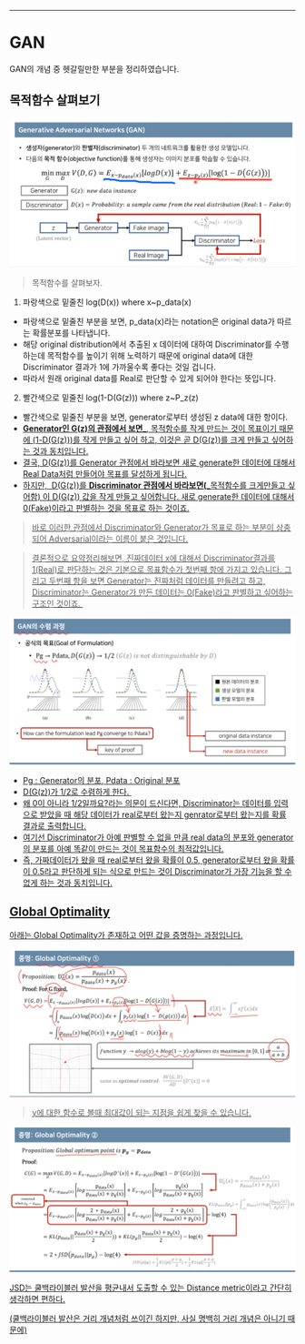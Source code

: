 
---

# GAN

GAN의 개념 중 헷갈릴만한 부분을 정리하였습니다.



## 목적함수 살펴보기

![](GAN_Concept.assets/6813e43e-df8b-43e9-8333-48ecb8d57b5d.png "GAN 개념 image")

> 목적함수를 살펴보자.


1. 파랑색으로 밑줄친 log(D(x)) where x~p_data(x)


 - 파랑색으로 밑줄친 부분을 보면, p_data(x)라는 notation은 original data가 따르는 확률분포를 나타냅니다.
 - 해당 original distribution에서 추출된 x 데이터에 대하여 Discriminator를 수행하는데 목적함수를 높이기 위해 노력하기 때문에 original data에 대한 Discriminator 결과가 1에 가까울수록 좋다는 것일 겁니다.
 - 따라서 원래 original data를 Real로 판단할 수 있게 되어야 한다는 뜻입니다.


2. 빨간색으로 밑줄친 log(1-D(G(z))) where z~P_z(z)


 - 빨간색으로 밑줄친 부분을 보면, generator로부터 생성된 z data에 대한 항이다.
 - <b><u class="cdx-underline">Generator인 G(z)의 관점에서 보면_</b>, 목적함수를 작게 만드는 것이 목표이기 때문에 (1-D(G(z)))를 작게 만들고 싶어 하고, 이것은 곧 D(G(z))를 크게 만들고 싶어하는 것과 동치입니다.
 - 결국, D(G(z))를 Generator 관점에서 바라보면 새로 generate한 데이터에 대해서 Real Data처럼 만들어야 목표를 달성하게 됩니다.
 - 하지만,&nbsp; D(G(z))를 <b><u class="cdx-underline">Discriminator 관점에서 바라보면(_</b>목적함수를 크게만들고 싶어함) 이 D(G(z)) 값을 작게 만들고 싶어합니다. 새로 generate한 데이터에 대해서 0(Fake)이라고 판별하는 것을 목표로 하는 것이죠.

> 바로 이러한 관점에서 Discriminator와 Generator가 목표로 하는 부분이 상충되어 Adversarial이라는 이름이 붙은 것입니다.

> 결론적으로 요약정리해보면, 진짜데이터 x에 대해서 Discriminator결과를 1(Real)로 판단하는 것은 기본으로 목표함수가 첫번째 항에 가지고 있습니다. 그리고 두번째 항을 보면 Generator는 진짜처럼 데이터를 만들려고 하고, Discriminator는 Generator가 만든 데이터는 0(Fake)라고 판별하고 싶어하는 구조인 것이죠.&nbsp;




![](GAN_Concept.assets/7b258c28-c40c-4ce4-8f1a-7ef3c063390b.png "GAN 개념 image")


 - Pg : Generator의 분포, Pdata : Original 분포
 - D(G(z))가 1/2로 수렴하게 한다.&nbsp;
 - 왜 0이 아니라 1/2일까요?라는 의문이 드신다면, Discriminator는 데이터를 입력으로 받았을 때 해당 데이터가 real로부터 왔는지 genrator로부터 왔는지를 확률 결과로 출력합니다.
 - 여기선 Discriminator가 아예 판별할 수 없을 만큼 real data의 분포와 generator의 분포를 아예 똑같이 만드는 것이 목표함수의 최적값입니다.
 - 즉, 가짜데이터가 왔을 때 real로부터 왔을 확률이 0.5, generator로부터 왔을 확률이 0.5라고 판단하게 되는 식으로 만드는 것이 Discriminator가 가장 기능을 할 수 없게 하는 것과 동치입니다.



## Global Optimality

아래는 Global Optimality가 존재하고 어떤 값을 증명하는 과정입니다.

![](GAN_Concept.assets/3e52ba34-ee65-4ae7-83d9-cf1db961f02d.png "GAN 개념 image")

> y에 대한 함수로 볼때 최대값이 되는 지점을 쉽게 찾을 수 있습니다.



![](GAN_Concept.assets/72bea212-9275-4fd8-9bd4-cbd282d9e614.png "GAN 개념 image")


JSD는 쿨백라이블러 발산을 평균내서 도출할 수 있는 Distance metric이라고 간단히 생각하면 편하다.


(쿨백라이블러 발산은 거리 개념처럼 쓰이긴 하지만, 사실 명백히 거리 개념은 아니기 때문에)









